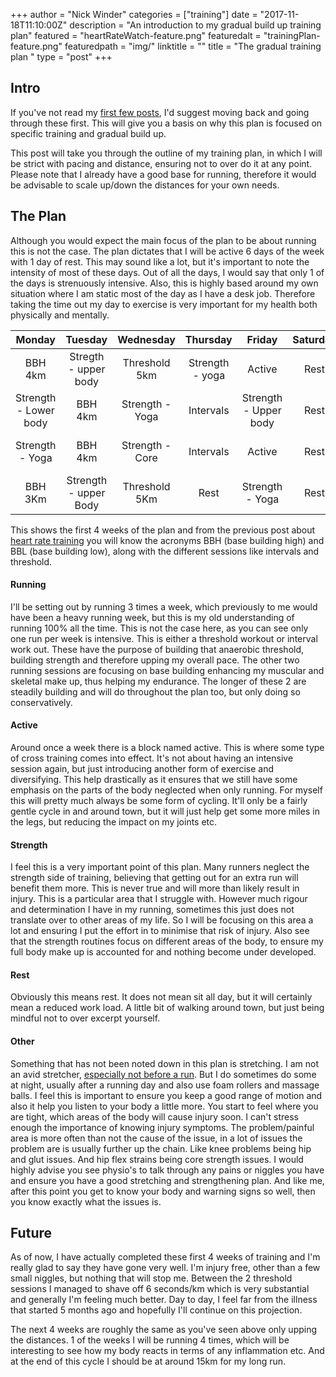 +++
author = "Nick Winder"
categories = ["training"]
date = "2017-11-18T11:10:00Z"
description = "An introduction to my gradual build up training plan"
featured = "heartRateWatch-feature.png"
featuredalt = "trainingPlan-feature.png"
featuredpath = "img/"
linktitle = ""
title = "The gradual training plan "
type = "post"
+++
## Intro
If you've not read my [first few posts][Introduction], I'd suggest moving back and going through these first. This will give you a basis on why this plan is focused on specific training and gradual build up. 

This post will take you through the outline of my training plan, in which I will be strict with pacing and distance, ensuring not to over do it at any point. Please note that I already have a good base for running, therefore it would be advisable to scale up/down the distances for your own needs.

## The Plan
Although you would expect the main focus of the plan to be about running this is not the case. The plan dictates that I will be active 6 days of the week with 1 day of rest.  This may sound like a lot, but it's important to note the intensity of most of these days. Out of all the days, I would say that only 1 of the days is strenuously intensive.  Also, this is highly based around my own situation where I am static most of the day as I have a desk job. Therefore taking the time out my day to exercise is very important for my health both physically and mentally.

| Monday                | Tuesday               | Wednesday       | Thursday        | Friday                | Saturday     | Sunday       | 
| :-------------------: | :-------------------: | :-------------: | :-------------: | :-------------------: | :----------: | :----------: |
| BBH 4km               | Stregth - upper body  | Threshold 5km   | Strength - yoga | Active                | Rest         | BBL Run 9Km  |
| Strength - Lower body | BBH 4km               | Strength - Yoga | Intervals       | Strength - Upper body | Rest         | BBL Run 10Km |
| Strength - Yoga       | BBH 4km               | Strength - Core | Intervals       | Active                | Rest         | BBL Run 10Km |
| BBH 3Km               | Strength - upper Body | Threshold 5Km   | Rest            | Strength - Yoga       | Rest         | BBL 11km     | 

This shows the first 4 weeks of the plan and from the previous post about [heart rate training][HR Training] you will know the acronyms BBH (base building high) and BBL (base building low), along with the different sessions like intervals and threshold.  
#### Running
I'll be setting out by running 3 times a week, which previously to me would have been a heavy running week, but this is my old understanding of running 100% all the time. This is not the case here, as you can see only one run per week is intensive. This is either a threshold workout or interval work out. These have the purpose of building that anaerobic threshold, building strength and therefore upping my overall pace. 
The other two running sessions are focusing on base building enhancing my muscular and skeletal make up, thus helping my endurance.  The longer of these 2 are steadily building and will do throughout the plan too, but only doing so conservatively. 
#### Active
Around once a week there is a block named active. This is where some type of cross training comes into effect. It's not about having an intensive session again, but just introducing another form of exercise and diversifying.  This help drastically as it ensures that we still have some emphasis on the parts of the body neglected when only running. For myself this will pretty much always be some form of cycling. It'll only be a fairly gentle cycle in and around town, but it will just help get some more miles in the legs, but reducing the impact on my joints etc. 
#### Strength
I feel this is a very important point of this plan. Many runners neglect the strength side of training, believing that getting out for an extra run will benefit them more. This is never true and will more than likely result in injury. This is a particular area that I struggle with. However much rigour and determination I have in my running, sometimes this just does not translate over to other areas of my life. So I will be focusing on this area a lot and ensuring I put the effort in to minimise that risk of injury. Also see that the strength routines focus on different areas of the body, to ensure my full body make up is accounted for and nothing become under developed.
#### Rest
Obviously this means rest. It does not mean sit all day, but it will certainly mean a reduced work load. A little bit of walking around town, but just being mindful not to over excerpt yourself.
#### Other
Something that has not been noted down in this plan is stretching. I am not an avid stretcher, [especially not before a run][Stretching]. But I do sometimes do some at night, usually after a running day and also use foam rollers and massage balls. I feel this is important to ensure you keep a good range of motion and also it help you listen to your body a little more. You start to feel where you are tight, which areas of the body will cause injury soon. I can't stress enough the importance of knowing injury symptoms.  The problem/painful area is more often than not the cause of the issue, in a lot of issues the problem are is usually further up the chain. Like knee problems being hip and glut issues. And hip flex strains being core strength issues. I would highly advise you see physio's to talk through any pains or niggles you have and ensure you have a good stretching and strengthening plan. And like me, after this point you get to know your body and warning signs so well, then you know exactly what the issues is. 

## Future
As of now, I have actually completed these first 4 weeks of training and I'm really glad to say they have gone very well. I'm injury free, other than a few small niggles, but nothing that will stop me. Between the 2 threshold sessions I managed to shave off 6 seconds/km which is very substantial and generally I'm feeling much better. Day to day, I feel far from the illness that started 5 months ago and hopefully I'll continue on this projection. 

The next 4 weeks are roughly the same as you've seen above only upping the distances. 1 of the weeks I will be running 4 times, which will be interesting to see how my body reacts in terms of any inflammation etc. And at the end of this cycle I should be at  around 15km for my long run.

[Stretching]: https://www.theguardian.com/lifeandstyle/the-running-blog/2013/oct/10/should-you-stretch-before-running
[HR Training]: /content/blog/hrTraining.md
[Introduction]: /content/blog/intro.md
<!--stackedit_data:
eyJoaXN0b3J5IjpbMTA2MzY2MTMxMF19
-->
